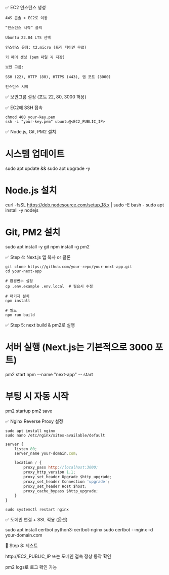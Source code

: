 ✅ EC2 인스턴스 생성

    AWS 콘솔 > EC2로 이동

    “인스턴스 시작” 클릭

    Ubuntu 22.04 LTS 선택

    인스턴스 유형: t2.micro (프리 티어면 무료)

    키 페어 생성 (pem 파일 꼭 저장)

    보안 그룹:

    SSH (22), HTTP (80), HTTPS (443), 앱 포트 (3000)

    인스턴스 시작

✅ 보안그룹 설정 (포트 22, 80, 3000 허용)

✅ EC2에 SSH 접속

    chmod 400 your-key.pem
    ssh -i "your-key.pem" ubuntu@<EC2_PUBLIC_IP>

✅ Node.js, Git, PM2 설치

# 시스템 업데이트

sudo apt update && sudo apt upgrade -y

# Node.js 설치

curl -fsSL https://deb.nodesource.com/setup_18.x | sudo -E bash -
sudo apt install -y nodejs

# Git, PM2 설치

sudo apt install -y git
npm install -g pm2

✅ Step 4: Next.js 앱 복사 or 클론

    git clone https://github.com/your-repo/your-next-app.git
    cd your-next-app

    # 환경변수 설정
    cp .env.example .env.local  # 필요시 수정

    # 패키지 설치
    npm install

    # 빌드
    npm run build

✅ Step 5: next build & pm2로 실행

# 서버 실행 (Next.js는 기본적으로 3000 포트)

pm2 start npm --name "next-app" -- start

# 부팅 시 자동 시작

pm2 startup
pm2 save

✅ Nginx Reverse Proxy 설정

    sudo apt install nginx
    sudo nano /etc/nginx/sites-available/default

```js
server {
    listen 80;
    server_name your-domain.com;

    location / {
        proxy_pass http://localhost:3000;
        proxy_http_version 1.1;
        proxy_set_header Upgrade $http_upgrade;
        proxy_set_header Connection 'upgrade';
        proxy_set_header Host $host;
        proxy_cache_bypass $http_upgrade;
    }
}
```

    sudo systemctl restart nginx

✅ 도메인 연결 + SSL 적용 (옵션)

sudo apt install certbot python3-certbot-nginx
sudo certbot --nginx -d your-domain.com

🧪 Step 8: 테스트

http://EC2_PUBLIC_IP 또는 도메인 접속
정상 동작 확인

pm2 logs로 로그 확인 가능
